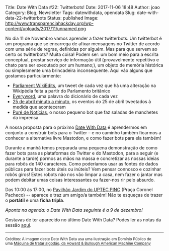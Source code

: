 Title: Date With Data #22: Twitterbots!
Date: 2017-11-06 18:48
Author: joao
Category: Blog, Newsletter
Tags: datewithdata, opendata
Slug: date-with-data-22-twitterbots
Status: published
Image: http://www.transparenciahackday.org/wp-content/uploads/2017/11/unnamed.png

No dia 11 de Novembro vamos aprender a fazer twitterbots. Um twitterbot é um programa que se encarrega de afixar mensagens no Twitter de acordo com uma série de regras, definidas por alguém. Mas para que servem ao certo os twitterbots? Muita coisa! Podem ser: um bom meio para a escrita conceptual, prestar serviço de informação útil (provavelmente repetitivo e chato para ser executado por um humano;), um objeto de memória histórica ou simplesmente uma brincadeira inconsequente. Aqui vão alguns que gostamos particularmente:

-   [Parliament WikiEdits](https://twitter.com/parliamentedits), um tweet de cada vez que há uma alteração na Wikipédia feita a partir do Parlamento britânico
-   [Everyword](https://twitter.com/everyword), uma palavra do dicionário de cada vez
-   [25 de abril minuto a minuto](https://twitter.com/25Abril1974), os eventos do 25 de abril tweetados à medida que aconteceram
-   [Puré de Notícias](https://twitter.com/puredenoticias), o nosso pequeno bot que faz saladas de manchetes da imprensa

A nossa proposta para o próximo [Date With Data](http://datewithdata.pt/) é aprendermos em conjunto a construir bots para o Twitter – e no caminho também ficarmos a conhecer a alternativa livre Mastodon, e como fazer bots para ela também!

Durante a manhã temos preparada uma pequena demonstração de como fazer bots para as plataformas do Twitter e do Mastodon, para a seguir (e durante a tarde) pormos as mãos na massa e concretizar as nossas ideias para robôs de 140 caracteres. Como poderíamos usar as fontes de dados públicas para fazer bots úteis ou inúteis? Vem pensar connosco e cozinhar robôs giros! Estes robots não nos vão limpar a casa, nem fazer o jantar mas podem debitar umas coisas interessantes ou fazer-nos rir pelo absurdo.

Das 10:00 às 17:00, no [Pavilhão Jardim do UPTEC PINC](http://www.openstreetmap.org/?mlat=41.15137&mlon=-8.61555#map=19/41.15138/-8.61555) (Praça Coronel Pacheco) -- aparece e traz um amigo/a também! Não te esqueças de trazer o **portátil** e uma **ficha tripla**.

*Aponta na agenda: o Date With Data seguinte é a 9 de dezembro!*

Gostavas de ter aparecido no último Date With Data? Podes ler as notas da sessão [aqui](http://transparenciahackday.org/wiki/doku.php?id=2017-10).

------------------------------------------------------------------------

<small>Créditos: A imagem deste Date With Data usa uma ilustração em Domínio Público de uma [Máquina de tratar algodão, da Howard & Bullough American Machine Company](https://commons.wikimedia.org/wiki/File:IllustratedcatalogueofcottonmachinerybuiltbyHowardandBulloughAmericanMachineCompany,Ltd.,Pawtucket,R.I.,U.S.A.-opening,picking,carding,drawing,roving,spinning,twistingand(14596169459).jpg)</small>
